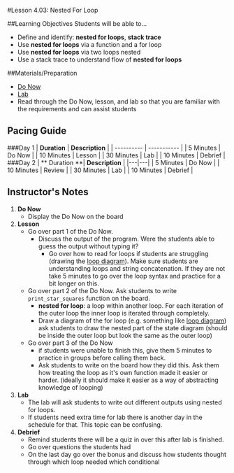 #Lesson 4.03: Nested For Loop 

##Learning Objectives
Students will be able to... 
* Define and identify: **nested for loops**, **stack trace**
* Use **nested for loops** via a function and a for loop
* Use **nested for loops** via two loops nested
* Use a stack trace to understand flow of **nested for loops**

##Materials/Preparation
* [Do Now]
* [Lab]
* Read through the Do Now, lesson, and lab so that you are familiar with the requirements and can assist students

## Pacing Guide
###Day 1
| **Duration**   | **Description** |
| ---------- | ----------- |
| 5 Minutes  | Do Now      |
| 10 Minutes | Lesson      |
| 30 Minutes | Lab         |
| 10 Minutes | Debrief     |
###Day 2
| ** Duration **|   **Description**          |
|---|---|
| 5 Minutes  | Do Now      |
| 10 Minutes | Review      |
| 30 Minutes | Lab         |
| 10 Minutes | Debrief     |

## Instructor's Notes

1. **Do Now**
    * Display the Do Now on the board
2. **Lesson**
	* Go over part 1 of the Do Now. 
		* Discuss the output of the program. Were the students able to guess the output without typing it?
			* Go over how to read for loops if students are struggling (drawing the [loop diagram]). Make sure students are understanding loops and string concatenation. If they are not take 5 minutes to go over the loop syntax and practice for a bit longer on this.
	* Go over part 2 of the Do Now. Ask students to write `print_star_squares` function on the board. 
		* **nested for loop**:  a loop within another loop. For each iteration of the outer loop the inner loop is iterated through completely. 
		* Draw a diagram of the for loop (e.g. something like [loop diagram]) ask students to draw the nested part of the state diagram (should be inside the outer loop but look the same as the outer loop)
	* Go over part 3 of the Do Now
		* if students were unable to finish this, give them 5 minutes to practice in groups before calling them back. 
		* Ask students to write on the board how they did this. Ask them how treating the loop as it's own function made it easier or harder. (ideally it should make it easier as a way of abstracting knowledge of looping)
3. **Lab**
	* The lab will ask students to write out different outputs using nested for loops. 
	* If students need extra time for lab there is another day in the schedule for that. This topic can be confusing. 
4. **Debrief**
	* Remind students there will be a quiz in over this after lab is finished. 
	* Go over questions the students had 
	* On the last day go over the bonus and discuss how students thought through which loop needed which conditional



[Do Now]: do_now.md
[Lab]: lab.md
[loop diagram]: http://etutorials.org/shared/images/tutorials/tutorial_169/F05um02.jpg
